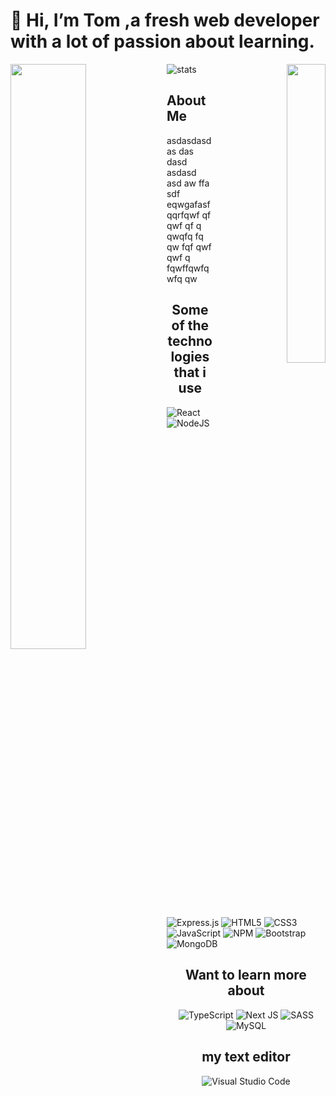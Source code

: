 
# 👋 Hi, I’m Tom ,a fresh web developer with a lot of passion about learning.

<div align="right"  >
  
  
  <img align='right' width="35%" src="https://media.giphy.com/media/M9gbBd9nbDrOTu1Mqx/giphy.gif"></img>
  
</div


<div>
  
<img align='left' width="49%" src="https://github-readme-stats.vercel.app/api/top-langs/?username=trousiakis&layout=compact"></img>

</div>

<div align="left" >
  
![stats](https://github-readme-stats.vercel.app/api?username=trousiakis&show_icons=true&theme=radical)
  
</div>


## About Me
asdasdasd as das dasd asdasd asd aw ffa sdf eqwgafasf qqrfqwf qf qwf qf q qwqfq fq qw fqf qwf qwf q fqwffqwfqwfq qw





<h2 align='center'>Some of the technologies that i use</h2>

![React](https://img.shields.io/badge/react-%2320232a.svg?style=for-the-badge&logo=react&logoColor=%2361DAFB)
![NodeJS](https://img.shields.io/badge/node.js-6DA55F?style=for-the-badge&logo=node.js&logoColor=white)
![Express.js](https://img.shields.io/badge/express.js-%23404d59.svg?style=for-the-badge&logo=express&logoColor=%2361DAFB)
![HTML5](https://img.shields.io/badge/html5-%23E34F26.svg?style=for-the-badge&logo=html5&logoColor=white)
![CSS3](https://img.shields.io/badge/css3-%231572B6.svg?style=for-the-badge&logo=css3&logoColor=white)
![JavaScript](https://img.shields.io/badge/javascript-%23323330.svg?style=for-the-badge&logo=javascript&logoColor=%23F7DF1E)
![NPM](https://img.shields.io/badge/NPM-%23000000.svg?style=for-the-badge&logo=npm&logoColor=white)
![Bootstrap](https://img.shields.io/badge/bootstrap-%23563D7C.svg?style=for-the-badge&logo=bootstrap&logoColor=white)
![MongoDB](https://img.shields.io/badge/MongoDB-%234ea94b.svg?style=for-the-badge&logo=mongodb&logoColor=white)






<h2 align='center'>Want to learn more about</h2>
<div align='center'>

![TypeScript](https://img.shields.io/badge/typescript-%23007ACC.svg?style=for-the-badge&logo=typescript&logoColor=white)
![Next JS](https://img.shields.io/badge/Next-black?style=for-the-badge&logo=next.js&logoColor=white)
![SASS](https://img.shields.io/badge/SASS-hotpink.svg?style=for-the-badge&logo=SASS&logoColor=white)
![MySQL](https://img.shields.io/badge/mysql-%2300f.svg?style=for-the-badge&logo=mysql&logoColor=white)

</div>



<h2 align='center'>my text editor</h2>
<div align='center'>

![Visual Studio Code](https://img.shields.io/badge/Visual%20Studio%20Code-0078d7.svg?style=for-the-badge&logo=visual-studio-code&logoColor=white)

</div>


